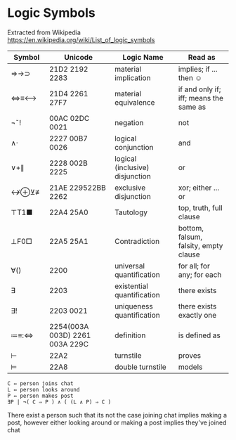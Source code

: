 ﻿
# Logic Symbols

Extracted from Wikipedia
https://en.wikipedia.org/wiki/List_of_logic_symbols


| **Symbol** | **Unicode**                    | **Logic Name**                  | **Read as**                            |
|------------|--------------------------------|---------------------------------|----------------------------------------|
| ⇒→⊃       | 21D2 2192 2283                 | material implication            | implies; if ... then ☺                |
| ⇔≡⟷       | 21D4 2261 27F7                 | material equivalence            | if and only if; iff; means the same as |
| ¬˜!        | 00AC 02DC 0021                 | negation                        | not                                    |
| ∧·         | 2227 00B7 0026                 | logical conjunction             | and                                    |
| ∨+∥        | 2228 002B 2225                 | logical (inclusive) disjunction | or                                     |
| ↮⊕⊻≢     | 21AE 229522BB 2262             | exclusive disjunction           | xor; either ... or                     |
| ⊤T1■       | 22A4 25A0                      | Tautology                       | top, truth, full clause                |
| ⊥F0□       | 22A5 25A1                      | Contradiction                   | bottom, falsum, falsity, empty clause  |
| ∀()        | 2200                           | universal quantification        | for all; for any; for each             |
| ∃          | 2203                           | existential quantification      | there exists                           |
| ∃!         | 2203 0021                      | uniqueness quantification       | there exists exactly one               |
| ≔≡:⇔      | 2254(003A 003D) 2261 003A 229C | definition                      | is defined as                          |
| ⊢          | 22A2                           | turnstile                       | proves                                 |
| ⊨          | 22A8                           | double turnstile                | models                                 |

```
C ⇔ person joins chat
L ⇔ person looks around
P ⇔ person makes post
∃P | ¬( C ⇒ P ) ∧ ( (L ∧ P) ⇒ C )
```
There exist a person such that its not the case joining chat implies making a post, however either looking around or making a post implies they've joined chat